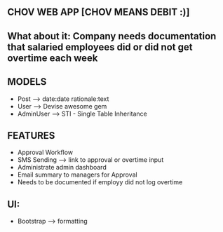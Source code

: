 ## CHOV WEB APP [CHOV MEANS DEBIT :)]

## What about it: Company needs documentation that salaried employees did or did not get overtime each week

## MODELS
- Post --> date:date rationale:text
- User --> Devise awesome gem
- AdminUser --> STI - Single Table Inheritance

## FEATURES
- Approval Workflow
- SMS Sending --> link to approval or overtime input
- Administrate admin dashboard
- Email summary to managers for Approval
- Needs to be documented if employy did not log overtime

## UI:
- Bootstrap --> formatting
